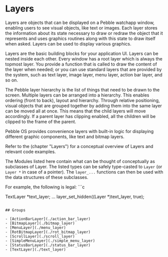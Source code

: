 # Layers

Layers are objects that can be displayed on a Pebble watchapp window, enabling users to see visual objects, like text or images. Each layer stores the information about its state necessary to draw or redraw the object that it represents and uses graphics routines along with this state to draw itself when asked. Layers can be used to display various graphics.

Layers are the basic building blocks for your application UI. Layers can be nested inside each other. Every window has a root layer which is always the topmost layer. You provide a function that is called to draw the content of the layer when needed; or you can use standard layers that are provided by the system, such as text layer, image layer, menu layer, action bar layer, and so on.

The Pebble layer hierarchy is the list of things that need to be drawn to the screen. Multiple layers can be arranged into a hierarchy. This enables ordering (front to back), layout and hierarchy. Through relative positioning, visual objects that are grouped together by adding them into the same layer can be moved all at once. This means that the child layers will move accordingly. If a parent layer has clipping enabled, all the children will be clipped to the frame of the parent.

Pebble OS provides convenience layers with built-in logic for displaying different graphic components, like text and bitmap layers.

Refer to the  (chapter "Layers") for a conceptual overview of Layers and relevant code examples.

The Modules listed here contain what can be thought of conceptually as subclasses of Layer. The listed types can be safely type-casted to `Layer` (or `Layer *` in case of a pointer). The `layer_...` functions can then be used with the data structures of these subclasses. 

For example, the following is legal: ```c

TextLayer *text_layer;
...
layer_set_hidden((Layer *)text_layer, true);
```

## Groups

- [ActionBarLayer](./action_bar_layer)
- [BitmapLayer](./bitmap_layer)
- [MenuLayer](./menu_layer)
- [RotBitmapLayer](./rot_bitmap_layer)
- [ScrollLayer](./scroll_layer)
- [SimpleMenuLayer](./simple_menu_layer)
- [StatusBarLayer](./status_bar_layer)
- [TextLayer](./text_layer)


